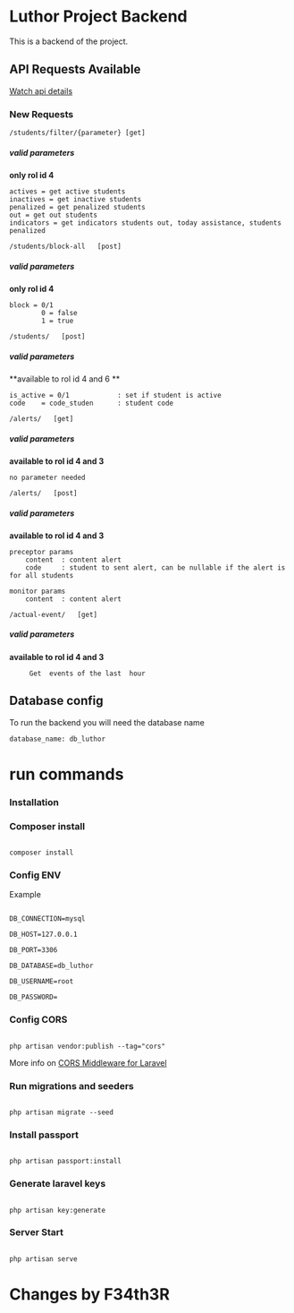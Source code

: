 #  Luthor Project Backend

  

This is a backend of the project.

## API Requests Available

[Watch api details](https://documenter.getpostman.com/view/8214440/SWEB3w8w)

  

### New Requests
```
/students/filter/{parameter} [get]
```
#####  valid parameters
**only rol id 4**
```
actives = get active students
inactives = get inactive students
penalized = get penalized students
out = get out students
indicators = get indicators students out, today assistance, students penalized
```

```
/students/block-all   [post]
```
#####  valid parameters
**only rol id 4**
```
block = 0/1 
        0 = false
        1 = true
```
```
/students/   [post]
```
#####  valid parameters
**available to rol id 4 and 6 **
```
is_active = 0/1            : set if student is active
code    = code_studen      : student code
```
```
/alerts/   [get]
```
#####  valid parameters
**available to rol id 4 and 3**
```
no parameter needed

```

```
/alerts/   [post]
```
#####  valid parameters

**available to rol id 4 and 3**
```
preceptor params
    content  : content alert
    code     : student to sent alert, can be nullable if the alert is for all students

monitor params
    content  : content alert
```

```
/actual-event/   [get]
```
#####  valid parameters

**available to rol id 4 and 3**
```
     Get  events of the last  hour
```


## Database config

To run the backend you will need the database name
```
database_name: db_luthor
```

# run commands

  

###  Installation

  

###  Composer install

```

composer install

```

  

###  Config ENV

Example

```

DB_CONNECTION=mysql

DB_HOST=127.0.0.1

DB_PORT=3306

DB_DATABASE=db_luthor

DB_USERNAME=root

DB_PASSWORD=

```

  

###  Config CORS

```

php artisan vendor:publish --tag="cors"

```

More info on [CORS Middleware for Laravel](https://github.com/fruitcake/laravel-cors#configuration)

  

###  Run migrations and seeders

```

php artisan migrate --seed

```

  

###  Install passport

```

php artisan passport:install

```

  

###  Generate laravel keys

```

php artisan key:generate

```

  

###  Server Start

```

php artisan serve

```

  

#  Changes by F34th3R
